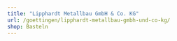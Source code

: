 ```yaml
---
title: "Lipphardt Metallbau GmbH & Co. KG"
url: /goettingen/lipphardt-metallbau-gmbh-und-co-kg/
shop: Basteln
---
```

